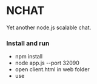 # NCHAT #

Yet another node.js scalable chat.

### Install and run ###

* npm install
* node app.js --port 32090
* open client.html in web folder
* use
